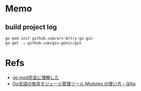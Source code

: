 # Memo

## build project log

```sh
go mod init github.com/arx-8/try-go-gin
go get -u github.com/gin-gonic/gin
```

# Refs

- [go mod完全に理解した](https://zenn.dev/optimisuke/articles/105feac3f8e726830f8c)
- [Go言語の依存モジュール管理ツール Modules の使い方 - Qiita](https://qiita.com/uchiko/items/64fb3020dd64cf211d4e)
